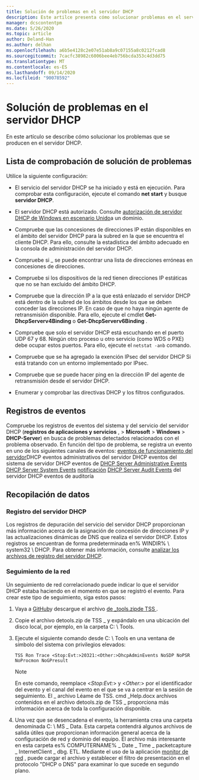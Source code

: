 ```yaml
---
title: Solución de problemas en el servidor DHCP
description: Este artilce presenta cómo solucionar problemas en el servidor DHCP y recopilar datos.
manager: dcscontentpm
ms.date: 5/26/2020
ms.topic: article
author: Deland-Han
ms.author: delhan
ms.openlocfilehash: a6b5e4128c2e07e51ab8a9c07155a8c0212fcad8
ms.sourcegitcommit: 7cacfc38982c6006bee4eb756bcda353c4d3dd75
ms.translationtype: MT
ms.contentlocale: es-ES
ms.lasthandoff: 09/14/2020
ms.locfileid: "90078592"
---
```

# <a name="troubleshoot-problems-on-the-dhcp-server"></a>Solución de problemas en el servidor DHCP

En este artículo se describe cómo solucionar los problemas que se producen en el servidor DHCP.

## <a name="troubleshooting-checklist"></a>Lista de comprobación de solución de problemas

Utilice la siguiente configuración:

  - El servicio del servidor DHCP se ha iniciado y está en ejecución. Para comprobar esta configuración, ejecute el comando **net start** y busque **servidor DHCP**.

  - El servidor DHCP está autorizado. Consulte [autorización de servidor DHCP de Windows en escenario Unido](/openspecs/windows_protocols/ms-dhcpe/56f8870b-a7c1-4db1-8a86-f69079fe5077)a un dominio.

  - Compruebe que las concesiones de direcciones IP están disponibles en el ámbito del servidor DHCP para la subred en la que se encuentra el cliente DHCP. Para ello, consulte la estadística del ámbito adecuado en la consola de administración del servidor DHCP.

  - Compruebe si \_ se puede encontrar una lista de direcciones erróneas en concesiones de direcciones.

  - Compruebe si los dispositivos de la red tienen direcciones IP estáticas que no se han excluido del ámbito DHCP.

  - Compruebe que la dirección IP a la que está enlazado el servidor DHCP está dentro de la subred de los ámbitos desde los que se deben conceder las direcciones IP. En caso de que no haya ningún agente de retransmisión disponible. Para ello, ejecute el cmdlet **Get-DhcpServerv4Binding** o **Get-DhcpServerv6Binding** .

  - Compruebe que solo el servidor DHCP está escuchando en el puerto UDP 67 y 68. Ningún otro proceso u otro servicio (como WDS o PXE) debe ocupar estos puertos. Para ello, ejecute el `netstat -anb` comando.

  - Compruebe que se ha agregado la exención IPsec del servidor DHCP Si está tratando con un entorno implementado por IPsec.

  - Compruebe que se puede hacer ping en la dirección IP del agente de retransmisión desde el servidor DHCP.

  - Enumerar y comprobar las directivas DHCP y los filtros configurados.

## <a name="event-logs"></a>Registros de eventos

Compruebe los registros de eventos del sistema y del servicio del servidor DHCP (**registros de aplicaciones y servicios** , \> **Microsoft** \> **Windows** \> **DHCP-Server**) en busca de problemas detectados relacionados con el problema observado.
En función del tipo de problema, se registra un evento en uno de los siguientes canales de eventos: [eventos de funcionamiento del servidor](/previous-versions/windows/it-pro/windows-server-2012-r2-and-2012/dn800668\(v=ws.11\))DHCP eventos administrativos del servidor DHCP eventos del sistema de servidor DHCP eventos de 
 [DHCP Server Administrative Events](/previous-versions/windows/it-pro/windows-server-2012-r2-and-2012/dn800668\(v=ws.11\)) 
 [DHCP Server System Events](/previous-versions/windows/it-pro/windows-server-2012-r2-and-2012/dn800668\(v=ws.11\)) 
 [notificación](/previous-versions/windows/it-pro/windows-server-2012-r2-and-2012/dn800668\(v=ws.11\)) 
 [DHCP Server Audit Events](/previous-versions/windows/it-pro/windows-server-2012-r2-and-2012/dn800668\(v=ws.11\)) del servidor DHCP eventos de auditoría

## <a name="data-collection"></a>Recopilación de datos

### <a name="dhcp-server-log"></a>Registro del servidor DHCP

Los registros de depuración del servicio del servidor DHCP proporcionan más información acerca de la asignación de concesión de direcciones IP y las actualizaciones dinámicas de DNS que realiza el servidor DHCP. Estos registros se encuentran de forma predeterminada en% WINDIR% \\ system32 \\ DHCP.
Para obtener más información, consulte [analizar los archivos de registro del servidor DHCP](/previous-versions/windows/it-pro/windows-server-2008-R2-and-2008/dd183591\(v=ws.10\)).

### <a name="network-trace"></a>Seguimiento de la red

Un seguimiento de red correlacionado puede indicar lo que el servidor DHCP estaba haciendo en el momento en que se registró el evento. Para crear este tipo de seguimiento, siga estos pasos:

1.  Vaya a [GitHub](https://github.com/CSS-Windows/WindowsDiag/tree/master/ALL/TSS)y descargue el archivo [de \_tools.zipde TSS ](https://github.com/CSS-Windows/WindowsDiag/blob/master/ALL/TSS/tss_tools.zip) .

2.  Copie el archivo detools.zip de TSS \_ y expándalo en una ubicación del disco local, por ejemplo, en la carpeta C: \\ Tools.

3.  Ejecute el siguiente comando desde C: \\ Tools en una ventana de símbolo del sistema con privilegios elevados:
    ```console
    TSS Ron Trace <Stop:Evt:>20321:<Other:>DhcpAdminEvents NoSDP NoPSR NoProcmon NoGPresult
    ```

    >[!Note]
    >En este comando, reemplace \<*Stop:Evt:*\> y \<*Other:*\> por el identificador del evento y el canal del evento en el que se va a centrar en la sesión de seguimiento.
    >El \_ archivo Léame de TSS. cmd \_Help.docx archivos contenidos en el archivo detools.zip de TSS \_ proporciona más información acerca de toda la configuración disponible.

4.  Una vez que se desencadena el evento, la herramienta crea una carpeta denominada C: \\ MS \_ Data. Esta carpeta contendrá algunos archivos de salida útiles que proporcionan información general acerca de la configuración de red y dominio del equipo.
    El archivo más interesante en esta carpeta es% COMPUTERNAME% \_ Date \_ Time \_ packetcapture \_ InternetClient \_ dbg. ETL.
    Mediante el uso de la aplicación [monitor de red](https://www.microsoft.com/download/4865) , puede cargar el archivo y establecer el filtro de presentación en el protocolo "DHCP o DNS" para examinar lo que sucede en segundo plano.